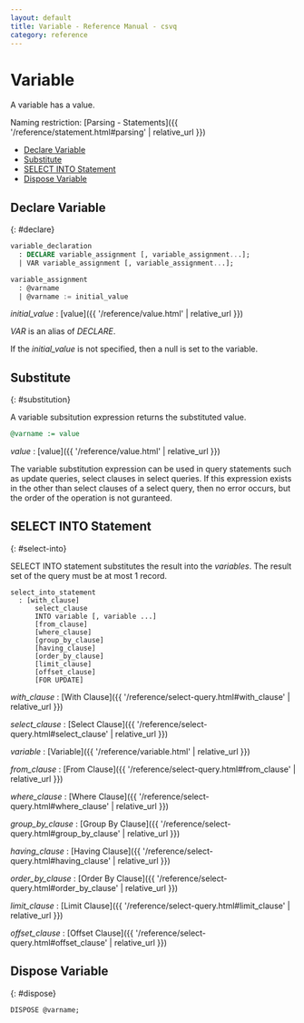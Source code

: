 ```yaml
---
layout: default
title: Variable - Reference Manual - csvq
category: reference
---
```


# Variable

A variable has a value. 

Naming restriction: [Parsing - Statements]({{ '/reference/statement.html#parsing' | relative_url }})

* [Declare Variable](#declare)
* [Substitute](#substitution)
* [SELECT INTO Statement](#select-into)
* [Dispose Variable](#dispose)

## Declare Variable
{: #declare}

```sql
variable_declaration
  : DECLARE variable_assignment [, variable_assignment...];
  | VAR variable_assignment [, variable_assignment...];

variable_assignment
  : @varname
  | @varname := initial_value
```

_initial_value_
: [value]({{ '/reference/value.html' | relative_url }})


_VAR_ is an alias of _DECLARE_.

If the _initial_value_ is not specified, then a null is set to the variable. 

## Substitute
{: #substitution}

A variable subsitution expression returns the substituted value.

```sql
@varname := value
```

_value_
: [value]({{ '/reference/value.html' | relative_url }})


The variable substitution expression can be used in query statements such as update queries, select clauses in select queries. 
If this expression exists in the other than select clauses of a select query, then no error occurs, but the order of the operation is not guranteed.

## SELECT INTO Statement
{: #select-into}

SELECT INTO statement substitutes the result into the _variables_.
The result set of the query must be at most 1 record.

```
select_into_statement
  : [with_clause]
      select_clause
      INTO variable [, variable ...]
      [from_clause]
      [where_clause]
      [group_by_clause]
      [having_clause]
      [order_by_clause]
      [limit_clause]
      [offset_clause]
      [FOR UPDATE]
```

_with_clause_
: [With Clause]({{ '/reference/select-query.html#with_clause' | relative_url }})

_select_clause_
: [Select Clause]({{ '/reference/select-query.html#select_clause' | relative_url }})

_variable_
: [Variable]({{ '/reference/variable.html' | relative_url }})

_from_clause_
: [From Clause]({{ '/reference/select-query.html#from_clause' | relative_url }})

_where_clause_
: [Where Clause]({{ '/reference/select-query.html#where_clause' | relative_url }})

_group_by_clause_
: [Group By Clause]({{ '/reference/select-query.html#group_by_clause' | relative_url }})

_having_clause_
: [Having Clause]({{ '/reference/select-query.html#having_clause' | relative_url }})

_order_by_clause_
: [Order By Clause]({{ '/reference/select-query.html#order_by_clause' | relative_url }})

_limit_clause_
: [Limit Clause]({{ '/reference/select-query.html#limit_clause' | relative_url }})

_offset_clause_
: [Offset Clause]({{ '/reference/select-query.html#offset_clause' | relative_url }})

##  Dispose Variable
{: #dispose}

```sql
DISPOSE @varname;
```
